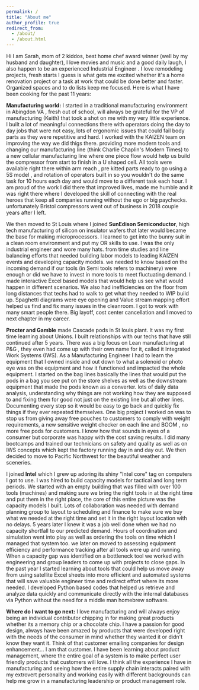 ```yaml
---
permalink: /
title: "About me"
author_profile: true
redirect_from: 
  - /about/
  - /about.html
---
```


Hi I am Sarah, mom of 2 kiddos, best home chef award winner (well by my husband and daughter), I love movies and music and a good daily laugh, I also happen to be an experienced Industrial Engineer . I love remodeling projects, fresh starts I guess is what gets me excited whether it's a home renovation project or a task at work that could be done better and faster. Organized spaces and to do lists keep me focused. Here is what I have been cooking for the past 11 years:

**Manufacturing world:** I started in a traditional manufacturing environment in Abingdon VA , fresh out of school, will always be grateful for the VP of manufacturing (Keith) that took a shot on me with my very little experience. I built a lot of meaningful connections there with operators doing the day to day jobs that were not easy, lots of ergonomic issues that could fail body parts as they were repetitive and hard. I worked with the KAIZEN team on improving the way we did thigs there. providing more modern tools and changing our manufacturing line (think Charlie Chaplin's Modern Times) to a new cellular manufacturing line where one piece flow would help us build the compressor from start to finish in a U shaped cell. All tools were available right there within arm reach , pre kitted parts ready to go using a 5S model , and rotation of operators built in so you wouldn't do the same task for 10 hours each day and would move to a different task each hour. I am proud of the work I did there that improved lives, made me humble and it was right there where I developed the skill of connecting with the real heroes that keep all companies running without the ego or big paychecks. unfortunately Bristol compressors went out of business in 2018 couple years after I left.

We then moved to St Louis where I joined **SunEdison Semiconductor**, high tech manufacturing of silicon on insulator wafers that later would became the base for making microprocessors. I learned to get into the bunny suit in a clean room environment and put my OR skills to use. I was the only industrial engineer and wore many hats. from time studies and line balancing efforts that needed building labor models to leading KAIZEN events and developing capacity models. we needed to know based on the incoming demand if our tools (in Semi tools refers to machinery) were enough or did we have to invest in more tools to meet fluctuating demand. I made interactive Excel based models that would help us see what would happen in different scenarios. We also had inefficiencies on the floor from long distances that techs had to walk to get what they needed to WIP build up. Spaghetti diagrams were eye opening and Value stream mapping effort helped us find and fix many issues in the cleanroom. I got to work with many smart people there. Big layoff, cost center cancellation and I moved to next chapter in my career.

**Procter and Gamble** made Cascade pods in St louis plant. It was my first time learning about Unions. I  built relationships with our techs that have still continued after 5 years. There was a big focus on Lean manufacturing at P&G , they even had come up with their own name for it, called it Integrated Work Systems (IWS). As a Manufacturing Engineer I had to learn the equipment that I owned inside and out down to what a solenoid or photo eye was on the equipment and how it functioned and impacted the whole equipment. I started on the bag lines basically the lines that would put the pods in a bag you see put on the store shelves as well as the downstream equipment that made the pods known as a converter. lots of daily data analysis, understanding why things are not working how they are supposed to and fixing them for good not just on the existing line but all other lines. Documenting every step so it would be easy to go back and quickly fix things if they ever repeated themselves. One big project I worked on was to stop us from giving away free pouches to customers to comply with weight requirements, a new sensitive weight checker on each line and BOOM , no more free pods for customers. I know how that sounds in eyes of a consumer but corporate was happy with the cost saving results. I did many bootcamps and trained our technicians on safety and quality as well as on IWS concepts which kept the factory running day in and day out. We then decided to move to Pacific Northwest for the beautiful weather and sceneries.

I joined **Intel** which I grew up adoring its shiny "Intel core" tag on computers I got to use. I was hired to build capacity models for tactical and long term periods. We started with an empty building that was filled with over 100 tools (machines) and making sure we bring the right tools in at the right time and put them in the right place, the core of this entire picture was the capacity models I built. Lots of collaboration was needed with demand planning group to layout to scheduling and finance to make sure we buy what we needed at the right time and set it in the right layout location with no delays. 5 years later I knew it was a job well done when we had no capacity shortfall to our predicted demand. Hours of coordination and simulation went into play as well as ordering the tools on time which I managed that system too. we later on moved to assessing equipment efficiency and performance tracking after all tools were up and running. When a capacity gap was identified on a bottleneck tool we worked with engineering and group leaders to come up with projects to close gaps. In the past year I started learning about tools that could help us move away from using satellite Excel sheets into more efficient and automated systems that will save valuable engineer time and redirect effort where its more needed. I developed Python based codes that helped us retrieve and analyze data quickly and communicate directly with the internal databases via Python without the need for a middle man homebrew software. 

**Where do I want to go next:** I love manufacturing and will always enjoy being an individual contributor chipping in for making great products whether its a memory chip or a chocolate chip. I  have a passion for good design, always have been amazed by products that were developed right with the needs of the consumer in mind whether they wanted it or didn't know they want it. Think of that customer emailing companies for design enhancement... I am that customer. I have been learning about product management, where the entire goal of a system is to make perfect user friendly products that customers will love. I think all the experience I have in manufacturing and seeing how the entire supply chain interacts paired with my extrovert personality and working easily with different backgrounds can help me grow in a manufacturing leadership or product management role. 